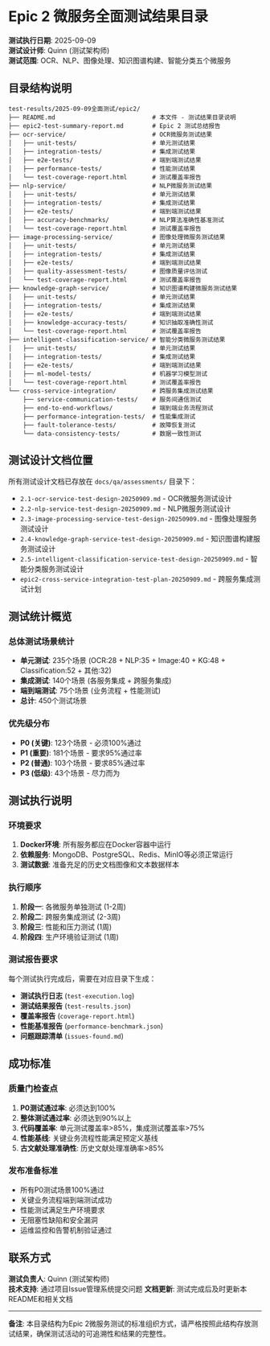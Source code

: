 # Epic 2 微服务全面测试结果目录

**测试执行日期**: 2025-09-09  
**测试设计师**: Quinn (测试架构师)  
**测试范围**: OCR、NLP、图像处理、知识图谱构建、智能分类五个微服务

## 目录结构说明

```
test-results/2025-09-09全面测试/epic2/
├── README.md                           # 本文件 - 测试结果目录说明
├── epic2-test-summary-report.md        # Epic 2 测试总结报告
├── ocr-service/                        # OCR微服务测试结果
│   ├── unit-tests/                     # 单元测试结果
│   ├── integration-tests/              # 集成测试结果  
│   ├── e2e-tests/                      # 端到端测试结果
│   ├── performance-tests/              # 性能测试结果
│   └── test-coverage-report.html       # 测试覆盖率报告
├── nlp-service/                        # NLP微服务测试结果
│   ├── unit-tests/                     # 单元测试结果
│   ├── integration-tests/              # 集成测试结果
│   ├── e2e-tests/                      # 端到端测试结果
│   ├── accuracy-benchmarks/            # NLP算法准确性基准测试
│   └── test-coverage-report.html       # 测试覆盖率报告
├── image-processing-service/           # 图像处理微服务测试结果
│   ├── unit-tests/                     # 单元测试结果
│   ├── integration-tests/              # 集成测试结果
│   ├── e2e-tests/                      # 端到端测试结果
│   ├── quality-assessment-tests/       # 图像质量评估测试
│   └── test-coverage-report.html       # 测试覆盖率报告
├── knowledge-graph-service/            # 知识图谱构建微服务测试结果
│   ├── unit-tests/                     # 单元测试结果
│   ├── integration-tests/              # 集成测试结果
│   ├── e2e-tests/                      # 端到端测试结果
│   ├── knowledge-accuracy-tests/       # 知识抽取准确性测试
│   └── test-coverage-report.html       # 测试覆盖率报告
├── intelligent-classification-service/ # 智能分类微服务测试结果
│   ├── unit-tests/                     # 单元测试结果
│   ├── integration-tests/              # 集成测试结果
│   ├── e2e-tests/                      # 端到端测试结果
│   ├── ml-model-tests/                 # 机器学习模型测试
│   └── test-coverage-report.html       # 测试覆盖率报告
└── cross-service-integration/          # 跨服务集成测试结果
    ├── service-communication-tests/    # 服务间通信测试
    ├── end-to-end-workflows/           # 端到端业务流程测试
    ├── performance-integration-tests/  # 性能集成测试
    ├── fault-tolerance-tests/          # 故障恢复测试
    └── data-consistency-tests/         # 数据一致性测试
```

## 测试设计文档位置

所有测试设计文档已存放在 `docs/qa/assessments/` 目录下：

- `2.1-ocr-service-test-design-20250909.md` - OCR微服务测试设计
- `2.2-nlp-service-test-design-20250909.md` - NLP微服务测试设计  
- `2.3-image-processing-service-test-design-20250909.md` - 图像处理服务测试设计
- `2.4-knowledge-graph-service-test-design-20250909.md` - 知识图谱构建服务测试设计
- `2.5-intelligent-classification-service-test-design-20250909.md` - 智能分类服务测试设计
- `epic2-cross-service-integration-test-plan-20250909.md` - 跨服务集成测试计划

## 测试统计概览

### 总体测试场景统计
- **单元测试**: 235个场景 (OCR:28 + NLP:35 + Image:40 + KG:48 + Classification:52 + 其他:32)
- **集成测试**: 140个场景 (各服务集成 + 跨服务集成)
- **端到端测试**: 75个场景 (业务流程 + 性能测试)
- **总计**: 450个测试场景

### 优先级分布
- **P0 (关键)**: 123个场景 - 必须100%通过
- **P1 (重要)**: 181个场景 - 要求95%通过率
- **P2 (普通)**: 103个场景 - 要求85%通过率  
- **P3 (低级)**: 43个场景 - 尽力而为

## 测试执行说明

### 环境要求
1. **Docker环境**: 所有服务都应在Docker容器中运行
2. **依赖服务**: MongoDB、PostgreSQL、Redis、MinIO等必须正常运行
3. **测试数据**: 准备充足的历史文档图像和文本数据样本

### 执行顺序
1. **阶段一**: 各微服务单独测试 (1-2周)
2. **阶段二**: 跨服务集成测试 (2-3周)  
3. **阶段三**: 性能和压力测试 (1周)
4. **阶段四**: 生产环境验证测试 (1周)

### 测试报告要求
每个测试执行完成后，需要在对应目录下生成：
- **测试执行日志** (`test-execution.log`)
- **测试结果报告** (`test-results.json`)
- **覆盖率报告** (`coverage-report.html`)
- **性能基准报告** (`performance-benchmark.json`)
- **问题跟踪清单** (`issues-found.md`)

## 成功标准

### 质量门检查点
1. **P0测试通过率**: 必须达到100%
2. **整体测试通过率**: 必须达到90%以上
3. **代码覆盖率**: 单元测试覆盖率>85%，集成测试覆盖率>75%
4. **性能基线**: 关键业务流程性能满足预定义基线
5. **古文献处理准确性**: 历史文献处理准确率>85%

### 发布准备标准
- 所有P0测试场景100%通过
- 关键业务流程端到端测试成功
- 性能测试满足生产环境要求
- 无阻塞性缺陷和安全漏洞
- 运维监控和告警机制验证通过

## 联系方式

**测试负责人**: Quinn (测试架构师)  
**技术支持**: 通过项目Issue管理系统提交问题
**文档更新**: 测试完成后及时更新本README和相关文档

---

**备注**: 本目录结构为Epic 2微服务测试的标准组织方式，请严格按照此结构存放测试结果，确保测试活动的可追溯性和结果的完整性。